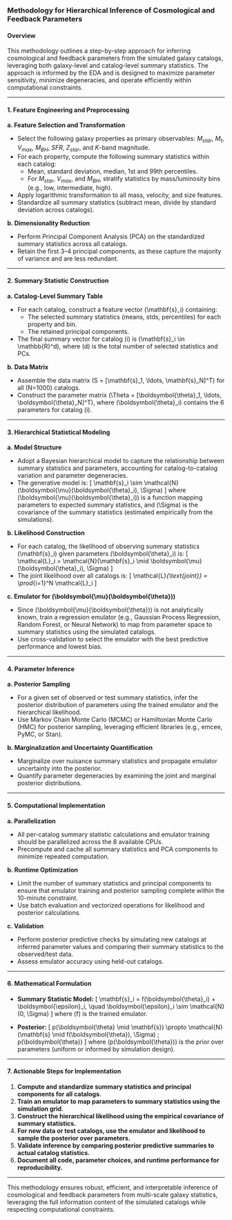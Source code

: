 ### Methodology for Hierarchical Inference of Cosmological and Feedback Parameters

#### Overview

This methodology outlines a step-by-step approach for inferring cosmological and feedback parameters from the simulated galaxy catalogs, leveraging both galaxy-level and catalog-level summary statistics. The approach is informed by the EDA and is designed to maximize parameter sensitivity, minimize degeneracies, and operate efficiently within computational constraints.

---

#### 1. **Feature Engineering and Preprocessing**

**a. Feature Selection and Transformation**
- Select the following galaxy properties as primary observables: $M_{star}$, $M_t$, $V_{max}$, $M_{BH}$, $SFR$, $Z_{star}$, and $K$-band magnitude.
- For each property, compute the following summary statistics within each catalog:
  - Mean, standard deviation, median, 1st and 99th percentiles.
  - For $M_{star}$, $V_{max}$, and $M_{BH}$, stratify statistics by mass/luminosity bins (e.g., low, intermediate, high).
- Apply logarithmic transformation to all mass, velocity, and size features.
- Standardize all summary statistics (subtract mean, divide by standard deviation across catalogs).

**b. Dimensionality Reduction**
- Perform Principal Component Analysis (PCA) on the standardized summary statistics across all catalogs.
- Retain the first 3–4 principal components, as these capture the majority of variance and are less redundant.

---

#### 2. **Summary Statistic Construction**

**a. Catalog-Level Summary Table**
- For each catalog, construct a feature vector \(\mathbf{s}_i\) containing:
  - The selected summary statistics (means, stds, percentiles) for each property and bin.
  - The retained principal components.
- The final summary vector for catalog \(i\) is \(\mathbf{s}_i \in \mathbb{R}^d\), where \(d\) is the total number of selected statistics and PCs.

**b. Data Matrix**
- Assemble the data matrix \(S = [\mathbf{s}_1, \ldots, \mathbf{s}_N]^T\) for all \(N=1000\) catalogs.
- Construct the parameter matrix \(\Theta = [\boldsymbol{\theta}_1, \ldots, \boldsymbol{\theta}_N]^T\), where \(\boldsymbol{\theta}_i\) contains the 6 parameters for catalog \(i\).

---

#### 3. **Hierarchical Statistical Modeling**

**a. Model Structure**
- Adopt a Bayesian hierarchical model to capture the relationship between summary statistics and parameters, accounting for catalog-to-catalog variation and parameter degeneracies.
- The generative model is:
  \[
  \mathbf{s}_i \sim \mathcal{N}(\boldsymbol{\mu}(\boldsymbol{\theta}_i), \Sigma)
  \]
  where \(\boldsymbol{\mu}(\boldsymbol{\theta}_i)\) is a function mapping parameters to expected summary statistics, and \(\Sigma\) is the covariance of the summary statistics (estimated empirically from the simulations).

**b. Likelihood Construction**
- For each catalog, the likelihood of observing summary statistics \(\mathbf{s}_i\) given parameters \(\boldsymbol{\theta}_i\) is:
  \[
  \mathcal{L}_i = \mathcal{N}(\mathbf{s}_i \mid \boldsymbol{\mu}(\boldsymbol{\theta}_i), \Sigma)
  \]
- The joint likelihood over all catalogs is:
  \[
  \mathcal{L}_{\text{joint}} = \prod_{i=1}^N \mathcal{L}_i
  \]

**c. Emulator for \(\boldsymbol{\mu}(\boldsymbol{\theta})\)**
- Since \(\boldsymbol{\mu}(\boldsymbol{\theta})\) is not analytically known, train a regression emulator (e.g., Gaussian Process Regression, Random Forest, or Neural Network) to map from parameter space to summary statistics using the simulated catalogs.
- Use cross-validation to select the emulator with the best predictive performance and lowest bias.

---

#### 4. **Parameter Inference**

**a. Posterior Sampling**
- For a given set of observed or test summary statistics, infer the posterior distribution of parameters using the trained emulator and the hierarchical likelihood.
- Use Markov Chain Monte Carlo (MCMC) or Hamiltonian Monte Carlo (HMC) for posterior sampling, leveraging efficient libraries (e.g., emcee, PyMC, or Stan).

**b. Marginalization and Uncertainty Quantification**
- Marginalize over nuisance summary statistics and propagate emulator uncertainty into the posterior.
- Quantify parameter degeneracies by examining the joint and marginal posterior distributions.

---

#### 5. **Computational Implementation**

**a. Parallelization**
- All per-catalog summary statistic calculations and emulator training should be parallelized across the 8 available CPUs.
- Precompute and cache all summary statistics and PCA components to minimize repeated computation.

**b. Runtime Optimization**
- Limit the number of summary statistics and principal components to ensure that emulator training and posterior sampling complete within the 10-minute constraint.
- Use batch evaluation and vectorized operations for likelihood and posterior calculations.

**c. Validation**
- Perform posterior predictive checks by simulating new catalogs at inferred parameter values and comparing their summary statistics to the observed/test data.
- Assess emulator accuracy using held-out catalogs.

---

#### 6. **Mathematical Formulation**

- **Summary Statistic Model:**
  \[
  \mathbf{s}_i = f(\boldsymbol{\theta}_i) + \boldsymbol{\epsilon}_i, \quad \boldsymbol{\epsilon}_i \sim \mathcal{N}(0, \Sigma)
  \]
  where \(f\) is the trained emulator.

- **Posterior:**
  \[
  p(\boldsymbol{\theta} \mid \mathbf{s}) \propto \mathcal{N}(\mathbf{s} \mid f(\boldsymbol{\theta}), \Sigma) \; p(\boldsymbol{\theta})
  \]
  where \(p(\boldsymbol{\theta})\) is the prior over parameters (uniform or informed by simulation design).

---

#### 7. **Actionable Steps for Implementation**

1. **Compute and standardize summary statistics and principal components for all catalogs.**
2. **Train an emulator to map parameters to summary statistics using the simulation grid.**
3. **Construct the hierarchical likelihood using the empirical covariance of summary statistics.**
4. **For new data or test catalogs, use the emulator and likelihood to sample the posterior over parameters.**
5. **Validate inference by comparing posterior predictive summaries to actual catalog statistics.**
6. **Document all code, parameter choices, and runtime performance for reproducibility.**

---

This methodology ensures robust, efficient, and interpretable inference of cosmological and feedback parameters from multi-scale galaxy statistics, leveraging the full information content of the simulated catalogs while respecting computational constraints.